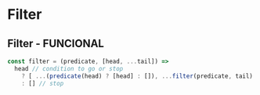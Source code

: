 # Filter


## Filter - FUNCIONAL

```js
const filter = (predicate, [head, ...tail]) =>
  head // condition to go or stop
    ? [ ...(predicate(head) ? [head] : []), ...filter(predicate, tail) ] // recursion
    : [] // stop
```
